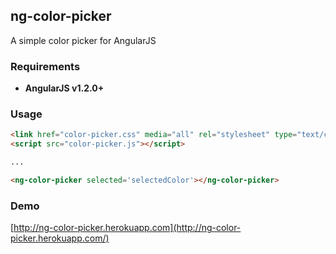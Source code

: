 ## ng-color-picker
A simple color picker for AngularJS

### Requirements
* **AngularJS v1.2.0+**

### Usage
```html
<link href="color-picker.css" media="all" rel="stylesheet" type="text/css">
<script src="color-picker.js"></script>

...

<ng-color-picker selected='selectedColor'></ng-color-picker>
```

### Demo
[http://ng-color-picker.herokuapp.com](http://ng-color-picker.herokuapp.com/)